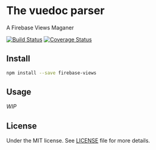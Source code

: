 # The vuedoc parser
A Firebase Views Maganer

[![Build Status](https://travis-ci.org/demsking/firebase-views.svg?branch=master)](https://travis-ci.org/demsking/firebase-views) [![Coverage Status](https://coveralls.io/repos/github/demsking/firebase-views/badge.svg?branch=master)](https://coveralls.io/github/demsking/firebase-views?branch=master)

## Install
```sh
npm install --save firebase-views
```

## Usage
*WIP*

## License
Under the MIT license. See [LICENSE](https://github.com/demsking/firebase-views/blob/master/LICENSE) file for more details.
